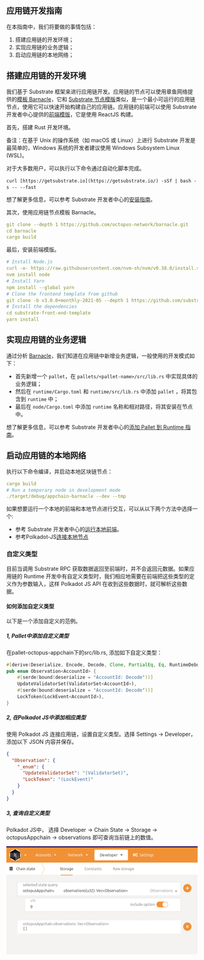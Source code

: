 ## 应用链开发指南

在本指南中，我们将要做的事情包括：

1. 搭建应用链的开发环境；
2. 实现应用链的业务逻辑；
3. 启动应用链的本地网络；

## 搭建应用链的开发环境

我们基于 Substrate 框架来进行应用链开发。应用链的节点可以使用章鱼网络提供的[模板 Barnacle](https://github.com/octopus-network/barnacle)，它和 [Substrate 节点模版](https://github.com/substrate-developer-hub/substrate-node-template)类似，是一个最小可运行的应用链节点，使用它可以快速开始构建自己的应用链。应用链的前端可以使用 Substrate 开发者中心提供的[前端模版](https://github.com/substrate-developer-hub/substrate-front-end-template)，它是使用 ReactJS 构建。

首先，搭建 Rust 开发环境。

备注：在基于 Unix 的操作系统（如 macOS 或 Linux）上进行 Substrate 开发是最简单的，Windows 系统的开发者建议使用 Windows Subsystem Linux (WSL)。

对于大多数用户，可以执行以下命令通过自动化脚本完成。

`curl [https://getsubstrate.io](https://getsubstrate.io/) -sSf | bash -s -- --fast`

想了解更多信息，可以参考 Substrate 开发者中心的[安装指南](https://substrate.dev/docs/en/knowledgebase/getting-started/)。

其次，使用应用链节点模板 Barnacle。

```yaml
git clone --depth 1 https://github.com/octopus-network/barnacle.git
cd barnacle
cargo build
```

最后，安装前端模版。

```yaml
# Install Node.js
curl -o- https://raw.githubusercontent.com/nvm-sh/nvm/v0.38.0/install.sh | bash
nvm install node
# Install Yarn
npm install --global yarn
# Clone the frontend template from github
git clone -b v3.0.0+monthly-2021-05 --depth 1 https://github.com/substrate-developer-hub/substrate-front-end-template
# Install the dependencies
cd substrate-front-end-template
yarn install
```

## 实现应用链的业务逻辑

通过分析 [Barnacle](https://github.com/octopus-network/barnacle)，我们知道在应用链中新增业务逻辑，一般使用的开发模式如下：

- 首先新增一个 `pallet`，在 `pallets/<pallet-name>/src/lib.rs` 中实现具体的业务逻辑；
- 然后在 `runtime/Cargo.toml` 和 `runtime/src/lib.rs` 中添加 `pallet` ，将其包含到 `runtime` 中；
- 最后在 `node/Cargo.toml` 中添加 `runtime` 名称和相对路径，将其安装在节点中。

想了解更多信息，可以参考 Substrate 开发者中心的[添加 Pallet 到 Runtime 指南](https://substrate.dev/docs/en/tutorials/add-a-pallet/)。

## 启动应用链的本地网络

执行以下命令编译，并启动本地区块链节点：

```yaml
cargo build
# Run a temporary node in development mode
./target/debug/appchain-barnacle --dev --tmp
```

如果想要运行一个本地的前端和本地节点进行交互，可以从以下两个方法中选择一个:
* 参考 Substrate 开发者中心的[运行本地前端](https://substrate.dev/docs/en/tutorials/create-your-first-substrate-chain/interact#start-the-front-end-template)。
* 参考Polkadot-JS[连接本地节点](https://substrate.dev/docs/en/knowledgebase/integrate/polkadot-js#connecting-to-local-node) 

### 自定义类型

目前当调用 Substrate RPC 获取数据返回至前端时，并不会返回元数据。如果应用链的 Runtime 开发中有自定义类型时，我们相应地需要在前端把这些类型的定义作为参数输入，这样 Polkadot JS API 在收到这些数据时，就可解析这些数据。

#### 如何添加自定义类型
以下是一个添加自定义的范例。
##### 1, Pallet中添加自定义类型
在pallet-octopus-appchain下的src/lib.rs, 添加如下自定义类型：
```rust
#[derive(Deserialize, Encode, Decode, Clone, PartialEq, Eq, RuntimeDebug)]
pub enum Observation<AccountId> {
	#[serde(bound(deserialize = "AccountId: Decode"))]
	UpdateValidatorSet(ValidatorSet<AccountId>),
	#[serde(bound(deserialize = "AccountId: Decode"))]
	LockToken(LockEvent<AccountId>),
}
```

##### 2, 在Polkadot JS中添加相应类型
使用 Polkadot JS 连接应用链，设置自定义类型。选择 Settings -> Developer，添加以下 JSON 内容并保存。
```json
{
  "Observation": {
    "_enum": {
      "UpdateValidatorSet": "(ValidatorSet)",
      "LockToken": "(LockEvent)"
    }
  }
}
```

##### 3, 查询自定义类型
Polkadot JS中， 选择 Developer -> Chain State -> Storage -> octopusAppchain -> observations 即可查询当前链上的数值。

![查询自定义类型](../en/guides/query_customized_type.png)
